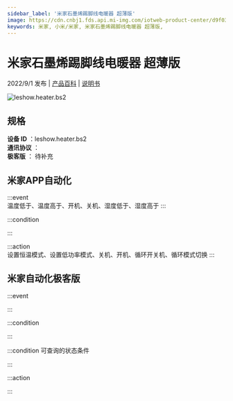 ```yaml
---
sidebar_label: '米家石墨烯踢脚线电暖器 超薄版'
image: https://cdn.cnbj1.fds.api.mi-img.com/iotweb-product-center/d9f0315b3f9d698932130db038eee159_1626923996502.png?GalaxyAccessKeyId=AKVGLQWBOVIRQ3XLEW&Expires=9223372036854775807&Signature=04TR1WnFruxgaaqBO23Zl1e5RFs=
keywords: 米家, 小米/米家, 米家石墨烯踢脚线电暖器 超薄版, 
---
```

# 米家石墨烯踢脚线电暖器 超薄版

2022/9/1 发布 | [产品百科](https://home.mi.com/webapp/content/baike/product/index.html?model=leshow.heater.bs2/) | [说明书](https://home.mi.com/views/introduction.html?model=leshow.heater.bs2&region=cn)

![leshow.heater.bs2](https://cdn.cnbj1.fds.api.mi-img.com/iotweb-product-center/d9f0315b3f9d698932130db038eee159_1626923996502.png?GalaxyAccessKeyId=AKVGLQWBOVIRQ3XLEW&Expires=9223372036854775807&Signature=04TR1WnFruxgaaqBO23Zl1e5RFs=)

## 规格  
> 
**设备 ID** ：leshow.heater.bs2  
**通讯协议** ：  
**极客版**  ： 待补充 


## 米家APP自动化  

:::event  
温度低于、温度高于、开机、关机、湿度低于、湿度高于
:::

:::condition  

:::

:::action   
设置恒温模式、设置低功率模式、关机、开机、循环开关机、循环模式切换
:::

## 米家自动化极客版  

:::event  

:::

:::condition  

:::

:::condition 可查询的状态条件  

:::

:::action  

:::

        
